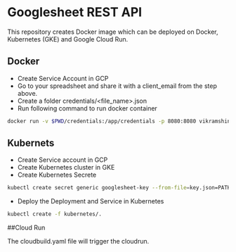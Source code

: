 # Googlesheet REST API
This repository creates Docker image which can be deployed on Docker, Kubernetes (GKE) and Google  Cloud Run.

## Docker

- Create Service Account in GCP
- Go to your spreadsheet and share it with a client_email from the step above.
- Create a folder credentials/<file_name>.json
- Run following command to run docker container
```bash
docker run -v $PWD/credentials:/app/credentials -p 8080:8080 vikramshinde/cloud-run-googlesheet:latest
```


## Kubernets

- Create Service account in GCP
- Create Kubernetes cluster in GKE
- Create Kubernetes Secrete 
```bash 
kubectl create secret generic googlesheet-key --from-file=key.json=PATH-TO-KEY-FILE.json
```
- Deploy the Deployment and Service in Kubernetes
```bash
kubectl create -f kubernetes/.
```  

##Cloud Run


The cloudbuild.yaml file will trigger the cloudrun.

